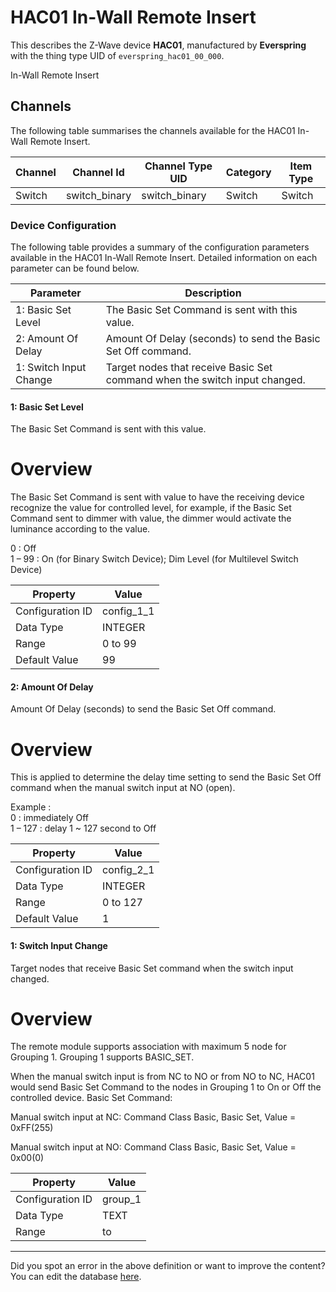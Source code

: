 
# HAC01 In-Wall Remote Insert

This describes the Z-Wave device **HAC01**, manufactured by **Everspring** with the thing type UID of ```everspring_hac01_00_000```. 

In-Wall Remote Insert

## Channels
The following table summarises the channels available for the HAC01 In-Wall Remote Insert.

| Channel | Channel Id | Channel Type UID | Category | Item Type |
|---------|------------|------------------|----------|-----------|
| Switch | switch_binary | switch_binary | Switch | Switch |




### Device Configuration
The following table provides a summary of the configuration parameters available in the HAC01 In-Wall Remote Insert.
Detailed information on each parameter can be found below.

| Parameter   | Description |
|-------------|-------------|
| 1: Basic Set Level | The Basic Set Command is sent with this value. |
| 2: Amount Of Delay | Amount Of Delay (seconds) to send the Basic Set Off command. |
| 1: Switch Input Change | Target nodes that receive Basic Set command when the switch input changed. |




#### 1: Basic Set Level

The Basic Set Command is sent with this value.  


# Overview #

The Basic Set Command is sent with value to have the receiving device recognize the value for controlled level, for example, if the Basic Set Command sent to dimmer with value, the dimmer would activate the luminance according to the value.  
  
0 : Off  
1 – 99 : On (for Binary Switch Device); Dim Level (for Multilevel Switch Device)


| Property         | Value    |
|------------------|----------|
| Configuration ID | config_1_1 |
| Data Type        | INTEGER |
| Range | 0 to 99 |
| Default Value | 99 |






#### 2: Amount Of Delay

Amount Of Delay (seconds) to send the Basic Set Off command.  


# Overview #

This is applied to determine the delay time setting to send the Basic Set Off command when the manual switch input at NO (open).  
  
Example :  
0 : immediately Off  
1 – 127 : delay 1 ~ 127 second to Off


| Property         | Value    |
|------------------|----------|
| Configuration ID | config_2_1 |
| Data Type        | INTEGER |
| Range | 0 to 127 |
| Default Value | 1 |






#### 1: Switch Input Change

Target nodes that receive Basic Set command when the switch input changed.  


# Overview #

The remote module supports association with maximum 5 node for Grouping 1. Grouping 1 supports BASIC\_SET.

When the manual switch input is from NC to NO or from NO to NC, HAC01 would send Basic Set Command to the nodes in Grouping 1 to On or Off the controlled device. Basic Set Command:

Manual switch input at NC: Command Class Basic, Basic Set, Value = 0xFF(255)

Manual switch input at NO: Command Class Basic, Basic Set, Value = 0x00(0)


| Property         | Value    |
|------------------|----------|
| Configuration ID | group_1 |
| Data Type        | TEXT |
| Range |  to  |






---

Did you spot an error in the above definition or want to improve the content?
You can edit the database [here](http://www.cd-jackson.com/index.php/zwave/zwave-device-database/zwave-device-list/devicesummary/270).

